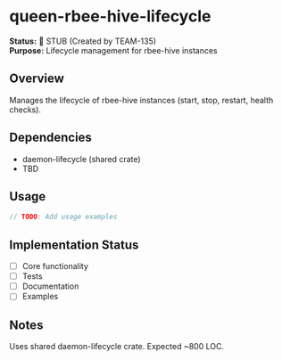# queen-rbee-hive-lifecycle

**Status:** 🚧 STUB (Created by TEAM-135)  
**Purpose:** Lifecycle management for rbee-hive instances

## Overview

Manages the lifecycle of rbee-hive instances (start, stop, restart, health checks).

## Dependencies

- daemon-lifecycle (shared crate)
- TBD

## Usage

```rust
// TODO: Add usage examples
```

## Implementation Status

- [ ] Core functionality
- [ ] Tests
- [ ] Documentation
- [ ] Examples

## Notes

Uses shared daemon-lifecycle crate. Expected ~800 LOC.
